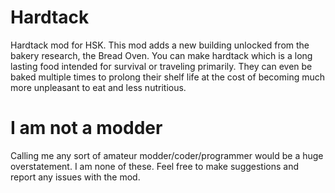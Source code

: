 # Hardtack
Hardtack mod for HSK. This mod adds a new building unlocked from the bakery research, the Bread Oven. You can make hardtack which is a long lasting food intended for survival or traveling primarily. They can even be baked multiple times to prolong their shelf life at the cost of becoming much more unpleasant to eat and less nutritious.  

# I am not a modder
Calling me any sort of amateur modder/coder/programmer would be a huge overstatement. I am none of these. Feel free to make suggestions and report any issues with the mod.

